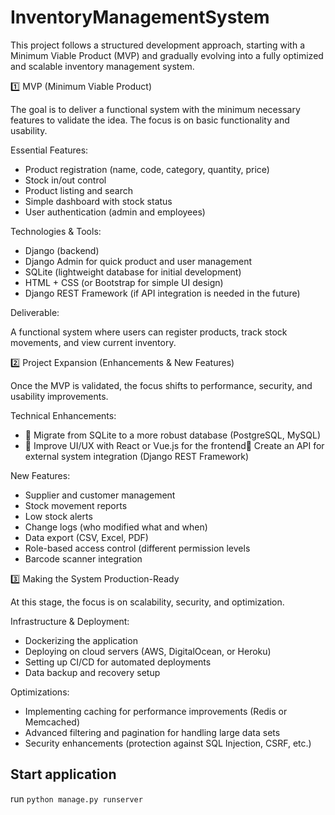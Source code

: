 # InventoryManagementSystem
This project follows a structured development approach, starting with a Minimum Viable Product (MVP) and gradually evolving into a fully optimized and scalable inventory management system.

1️⃣ MVP (Minimum Viable Product)

The goal is to deliver a functional system with the minimum necessary features to validate the idea. The focus is on basic functionality and usability.

Essential Features:

- Product registration (name, code, category, quantity, price)
- Stock in/out control
- Product listing and search
- Simple dashboard with stock status
- User authentication (admin and employees)

Technologies & Tools:

- Django (backend)
- Django Admin for quick product and user management
- SQLite (lightweight database for initial development)
- HTML + CSS (or Bootstrap for simple UI design)
- Django REST Framework (if API integration is needed in the future)

Deliverable:

A functional system where users can register products, track stock movements, and view current inventory.

2️⃣ Project Expansion (Enhancements & New Features)

Once the MVP is validated, the focus shifts to performance, security, and usability improvements.

Technical Enhancements:

- 🔹 Migrate from SQLite to a more robust database (PostgreSQL, MySQL)
- 🔹 Improve UI/UX with React or Vue.js for the frontend🔹 Create an API for external system integration (Django REST Framework)

New Features:

- Supplier and customer management
- Stock movement reports
-  Low stock alerts
-   Change logs (who modified what and when)
-  Data export (CSV, Excel, PDF)
-   Role-based access control (different permission levels
-   Barcode scanner integration

3️⃣ Making the System Production-Ready

At this stage, the focus is on scalability, security, and optimization.

Infrastructure & Deployment:

- Dockerizing the application
- Deploying on cloud servers (AWS, DigitalOcean, or Heroku)
- Setting up CI/CD for automated deployments
- Data backup and recovery setup

Optimizations:


- Implementing caching for performance improvements (Redis or Memcached)
- Advanced filtering and pagination for handling large data sets
- Security enhancements (protection against SQL Injection, CSRF, etc.)


## Start application
run `python manage.py runserver`
